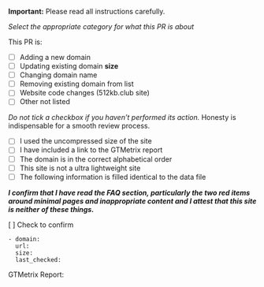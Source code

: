 **Important:** Please read all instructions carefully.

_Select the appropriate category for what this PR is about_

This PR is:

- [ ] Adding a new domain
- [ ] Updating existing domain **size**
- [ ] Changing domain name
- [ ] Removing existing domain from list
- [ ] Website code changes (512kb.club site)
- [ ] Other not listed

*Do not tick a checkbox if you haven’t performed its action.* Honesty is indispensable for a smooth review process.

- [ ] I used the uncompressed size of the site
- [ ] I have included a link to the GTMetrix report
- [ ] The domain is in the correct alphabetical order
- [ ] This site is not a ultra lightweight site
- [ ] The following information is filled identical to the data file

***I confirm that I have read the FAQ section, particularly the two red items around minimal pages and inappropriate content and I attest that this site is neither of these things.***

[ ] Check to confirm

```
- domain:
  url:
  size:
  last_checked:
```

GTMetrix Report:
